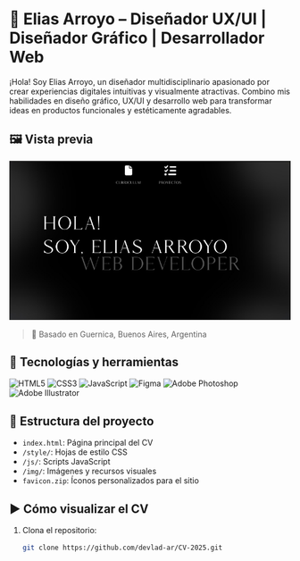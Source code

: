# 🎨 Elias Arroyo – Diseñador UX/UI | Diseñador Gráfico | Desarrollador Web

¡Hola! Soy Elias Arroyo, un diseñador multidisciplinario apasionado por crear experiencias digitales intuitivas y visualmente atractivas. Combino mis habilidades en diseño gráfico, UX/UI y desarrollo web para transformar ideas en productos funcionales y estéticamente agradables.

## 🖼️ Vista previa

![Vista previa del CV](img/prewiev_web.png)

> 📍 Basado en Guernica, Buenos Aires, Argentina

## 🚀 Tecnologías y herramientas

![HTML5](https://img.shields.io/badge/HTML5-E34F26?logo=html5&logoColor=white)
![CSS3](https://img.shields.io/badge/CSS3-1572B6?logo=css3&logoColor=white)
![JavaScript](https://img.shields.io/badge/JavaScript-F7DF1E?logo=javascript&logoColor=black)
![Figma](https://img.shields.io/badge/Figma-F24E1E?logo=figma&logoColor=white)
![Adobe Photoshop](https://img.shields.io/badge/Photoshop-31A8FF?logo=adobephotoshop&logoColor=white)
![Adobe Illustrator](https://img.shields.io/badge/Illustrator-FF9A00?logo=adobeillustrator&logoColor=white)

## 📁 Estructura del proyecto

- `index.html`: Página principal del CV
- `/style/`: Hojas de estilo CSS
- `/js/`: Scripts JavaScript
- `/img/`: Imágenes y recursos visuales
- `favicon.zip`: Íconos personalizados para el sitio

## ▶️ Cómo visualizar el CV

1. Clona el repositorio:
   ```bash
   git clone https://github.com/devlad-ar/CV-2025.git
